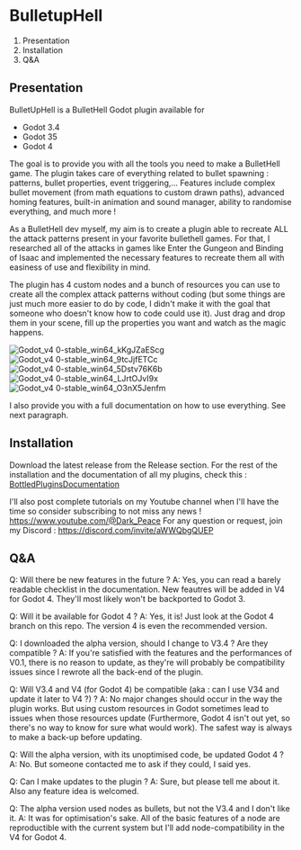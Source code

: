 # BulletupHell

 1. Presentation
 2. Installation
 3. Q&A
 
## Presentation

BulletUpHell is a BulletHell Godot plugin available for
 - Godot 3.4
 - Godot 35
 - Godot 4

The goal is to provide you with all the tools you need to make a BulletHell game. The plugin takes care of everything related to bullet spawning : patterns, bullet properties, event triggering,... Features include complex bullet movement (from math equations to custom drawn paths), advanced homing features, built-in animation and sound manager, ability to randomise everything, and much more !

As a BulletHell dev myself, my aim is to create a plugin able to recreate ALL the attack patterns present in your favorite bullethell games. For that, I researched all of the attacks in games like Enter the Gungeon and Binding of Isaac and implemented the necessary features to recreate them all with easiness of use and flexibility in mind.

The plugin has 4 custom nodes and a bunch of resources you can use to create all the complex attack patterns without coding (but some things are just much more easier to do by code, I didn't make it with the goal that someone who doesn't know how to code could use it). Just drag and drop them in your scene, fill up the properties you want and watch as the magic happens.

![Godot_v4 0-stable_win64_kKgJZaEScg](https://user-images.githubusercontent.com/74102789/232424299-f37086cc-1e79-421f-a0b8-91a93c53f74e.gif)
![Godot_v4 0-stable_win64_9tcJjfETCc](https://user-images.githubusercontent.com/74102789/232424341-ead8e0e5-31b0-46b1-a679-71896bbf4e42.gif)
![Godot_v4 0-stable_win64_5Dstv76K6b](https://user-images.githubusercontent.com/74102789/232424373-27c334ba-47e1-4908-bb17-34a4a3ad02a0.gif)
![Godot_v4 0-stable_win64_LJrtOJvI9x](https://user-images.githubusercontent.com/74102789/232424433-88b62875-cf6f-4037-9fda-3159a450c333.gif)
![Godot_v4 0-stable_win64_O3nX5Jenfm](https://user-images.githubusercontent.com/74102789/232424505-621dc350-94d0-423b-8a09-1ed2408d7965.gif)

I also provide you with a full documentation on how to use everything. See next paragraph.

## Installation

Download the latest release from the Release section. For the rest of the installation and the documentation of all my plugins, check this : [BottledPluginsDocumentation](https://docs.google.com/document/d/1y2aPsn72dOxQ-wBNGqLlQvrw9-SV_z12a1MradBglF4/edit?usp=sharing)

I'll also post complete tutorials on my Youtube channel when I'll have the time so consider subscribing to not miss any news !
https://www.youtube.com/@Dark_Peace
For any question or request, join my Discord : https://discord.com/invite/aWWQbgQUEP

## Q&A

Q: Will there be new features in the future ?
A: Yes, you can read a barely readable checklist in the documentation. New feautres will be added in V4 for Godot 4. They'll most likely won't be backported to Godot 3.

Q: Will it be available for Godot 4 ?
A: Yes, it is! Just look at the Godot 4 branch on this repo. The version 4 is even the recommended version.

Q: I downloaded the alpha version, should I change to V3.4 ? Are they compatible ?
A: If you're satisfied with the features and the performances of V0.1, there is no reason to update, as they're will probably be compatibility issues since I rewrote all the back-end of the plugin.

Q: Will V3.4 and V4 (for Godot 4) be compatible (aka : can I use V34 and update it later to V4 ?) ?
A: No major changes should occur in the way the plugin works. But using custom resources in Godot sometimes lead to issues when those resources update (Furthermore, Godot 4 isn't out yet, so there's no way to know for sure what would work). The safest way is always to make a back-up before updating.

Q: Will the alpha version, with its unoptimised code, be updated Godot 4 ?
A: No. But someone contacted me to ask if they could, I said yes.

Q: Can I make updates to the plugin ?
A: Sure, but please tell me about it. Also any feature idea is welcomed.

Q: The alpha version used nodes as bullets, but not the V3.4 and I don't like it.
A: It was for optimisation's sake. All of the basic features of a node are reproductible with the current system but I'll add node-compatibility in the V4 for Godot 4.
